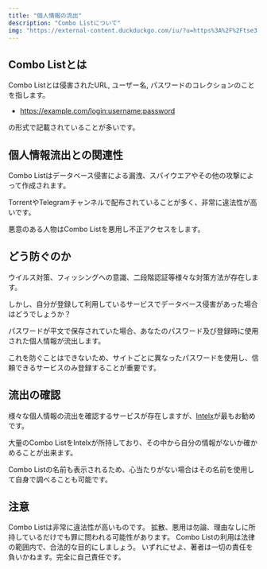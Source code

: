 ```yaml
---
title: "個人情報の流出"
description: "Combo Listについて"
img: "https://external-content.duckduckgo.com/iu/?u=https%3A%2F%2Ftse3.mm.bing.net%2Fth%3Fid%3DOIP.mkQK50L0wwjrg__oYm9L3wAAAA%26pid%3DApi&f=1&ipt=4470c8e8d9c5c792fed7e0a3181ea24cb3d6f29bbc2924e9d0dd7d163c5625f0&ipo=images"
---
```


## Combo Listとは

Combo Listとは侵害されたURL, ユーザー名, パスワードのコレクションのことを指します。

- https://example.com/login:username:password

の形式で記載されていることが多いです。

## 個人情報流出との関連性

Combo Listはデータベース侵害による漏洩、スパイウエアやその他の攻撃によって作成されます。

TorrentやTelegramチャンネルで配布されていることが多く、非常に違法性が高いです。

悪意のある人物はCombo Listを悪用し不正アクセスをします。

## どう防ぐのか

ウイルス対策、フィッシングへの意識、二段階認証等様々な対策方法が存在します。

しかし、自分が登録して利用しているサービスでデータベース侵害があった場合はどうでしょうか？

パスワードが平文で保存されていた場合、あなたのパスワード及び登録時に使用された個人情報が流出します。

これを防ぐことはできないため、サイトごとに異なったパスワードを使用し、信頼できるサービスのみ登録することが重要です。

## 流出の確認

様々な個人情報の流出を確認するサービスが存在しますが、[Intelx](https://intelx.io)が最もお勧めです。

大量のCombo ListをIntelxが所持しており、その中から自分の情報がないか確かめることが出来ます。

Combo Listの名前も表示されるため、心当たりがない場合はその名前を使用して自身で調べることも可能です。

## 注意

Combo Listは非常に違法性が高いものです。
拡散、悪用は勿論、理由なしに所持しているだけでも罪に問われる可能性があります。
Combo Listの利用は法律の範囲内で、合法的な目的にしましょう。
いずれにせよ、著者は一切の責任を負いかねます。完全に自己責任です。

